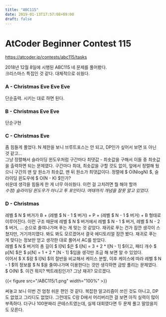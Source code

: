 ```yaml
---
title: "ABC115"
date: 2019-01-13T17:57:08+09:00
draft: false
---
```


# AtCoder Beginner Contest 115
https://atcoder.jp/contests/abc115/tasks

2018년 12월 8일에 시행된 ABC115 네 문제를 풀어봤다.  
크리스마스 특집인 것 같다. 대체적으로 쉬웠다.


### A - Christmas Eve Eve Eve

단순출력. 시키는 대로 하면 된다.


### B - Christmas Eve Eve

단순구현


### C - Christmas Eve

좀 힘들게 풀었다. N 제한을 보니 브루트포스는 안 되고, DP인가 싶어서 보면 또 아닌 것 같고...  
그냥 정렬해서 슬라이딩 윈도우처럼 구간마다 최댓값 - 최솟값을 구해서 이들 중 최솟값을 출력하면 되는 문제였다. 구간마다 최대, 최솟값을 구할 것도 없이, 앞에서 정렬해 뒀으니 구간의 맨 앞 원소가 최솟값, 맨 뒤 원소가 최댓값이다. 정렬에 $ O(NlogN) $, 슬라이딩 윈도우에 $ O(N - K) $인가?  
쉬운데 생각을 힘들게 한 게 너무 아쉬웠다. 이런 걸 고치려면 뭘 해야 할까  
*수정) 슬라이딩 윈도우가 아니고 투 포인터다. 여태까지 개념을 잘못 알고 있었다.*


### D - Christmas

레벨 $ N $ 버거가 B + (레벨 $ N - 1 $ 버거) + P + (레벨 $ N - 1 $ 버거) + B 형태로 이루어진다. 이런 구조 때문에 레벨 $ N $ 버거에서 레벨 $ N - 1 $ 버거, 레벨 $ N - 2 $ 버거, ... 순으로 줄여나가며 푸는 게 맞는 것 같았다. 재귀로 푸는 건가 잠깐 생각이 스쳤지만, 거기까지였다. 봐도 봐도 모르겠어서 결국 에디토리얼 잠깐 봤다. 재귀로 푸는 게 맞다는 정보만 얻고 생각한 대로 풀어서 AC를 받았다.  
레벨 $ N $ 버거의 총 길이 $ l[N] $은 $ l[N] = 3 + 2 * l[N - 1] $이고, 패티 개수 $ p[N] $은 $ p[N] = 1 + 2 * [N - 1] $임을 생각만 조금 해 보면 알 수 있었다.  
이어서 $ X $랑 $ l[N] $의 절반을 비교해서 케이스 분할, 이후 케이스에 따라 레벨 $ N - 1 $의 정보를 $ N $을 줄여나가며 이용한다는 것만 생각하면 금방 풀리는 문제였다. $ O(N) $.
이건 뭐지? 백트래킹인가? 그냥 재귀? 모르겠다.

{{< figure src="/ABC115/1.png" width="100%" >}}

써놓고 보니 이번 건 엄청 쉬운 편인 것 같다. 복잡한 알고리즘이 쓰인 것도 아니고, DP도 없었고 그리디도 없었다. 그런데도 C랑 D에서 어리버리깐 걸 보면 아직 실력이 많이 부족하다. 더구나 100분짜리 콘테스트였는데, 실제 대회였다면 두 문제 풀고 말았을지도 모른다. 
